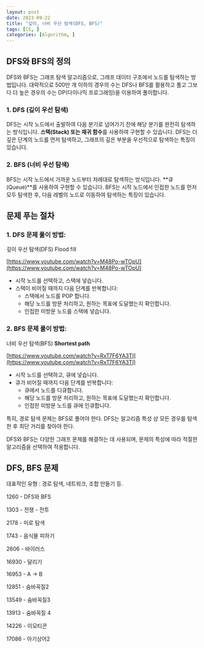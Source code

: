 ```yaml
---
layout: post
date: 2023-09-22
title: "깊이, 너비 우선 탐색(DFS, BFS)"
tags: [CS, ]
categories: [Algorithm, ]
---
```



## DFS와 BFS의 정의


DFS와 BFS는 그래프 탐색 알고리즘으로, 그래프 데이터 구조에서 노드를 탐색하는 방법입니다. 대략적으로 500만 개 이하의 경우의 수는 DFS나 BFS를 활용하고 풀고 그보다 더 높은 경우의 수는 DP(다이나믹 프로그래밍)을 이용하여 풀이합니다.



### 1. DFS (깊이 우선 탐색)


DFS는 시작 노드에서 출발하여 다음 분기로 넘어가기 전에 해당 분기를 완전히 탐색하는 방식입니다. **스택(Stack) 또는 재귀 함수**를 사용하여 구현할 수 있습니다. DFS는 더 깊은 단계의 노드를 먼저 탐색하고, 그래프의 깊은 부분을 우선적으로 탐색하는 특징이 있습니다.



### 2. BFS (너비 우선 탐색)


BFS는 시작 노드에서 가까운 노드부터 차례대로 탐색하는 방식입니다. **큐(Queue)**를 사용하여 구현할 수 있습니다. BFS는 시작 노드에서 인접한 노드를 먼저 모두 탐색한 후, 다음 레벨의 노드로 이동하여 탐색하는 특징이 있습니다.



## 문제 푸는 절차



### 1. DFS 문제 풀이 방법:


깊이 우선 탐색(DFS) Flood fill


[https://www.youtube.com/watch?v=M48Po-wTOpU](https://www.youtube.com/watch?v=M48Po-wTOpU)

- 시작 노드를 선택하고, 스택에 넣습니다.
- 스택이 비어질 때까지 다음 단계를 반복합니다:
	- 스택에서 노드를 POP 합니다.
	- 해당 노드를 방문 처리하고, 원하는 목표에 도달했는지 확인합니다.
	- 인접한 미방문 노드를 스택에 넣습니다.


### 2. BFS 문제 풀이 방법:


너비 우선 탐색(BFS) **Shortest path**


[https://www.youtube.com/watch?v=RxT7F6YA3TI](https://www.youtube.com/watch?v=RxT7F6YA3TI) 

- 시작 노드를 선택하고, 큐에 넣습니다.
- 큐가 비어질 때까지 다음 단계를 반복합니다:
	- 큐에서 노드를 디큐합니다.
	- 해당 노드를 방문 처리하고, 원하는 목표에 도달했는지 확인합니다.
	- 인접한 미방문 노드를 큐에 인큐합니다.

특히, 경로 탐색 문제는 BFS로 풀어야 한다. DFS는 알고리즘 특성 상 모든 경우를 탐색한 후 최단 거리를 찾아야 한다.


DFS와 BFS는 다양한 그래프 문제를 해결하는 데 사용되며, 문제의 특성에 따라 적절한 알고리즘을 선택하여 적용합니다.



## DFS, BFS 문제


대표적인 유형 : 경로 탐색, 네트워크, 조합 만들기 등.


1260 - DFS와 BFS


1303 - 전쟁 - 전투


2178 - 미로 탐색


1743 - 음식물 피하기


2606 - 바이러스


16930 - 달리기


16953 - A → B


12851 - 숨바꼭질2


13549 - 숨바꼭질3


13913 - 숨바꼭질 4


14226 - 이모티콘


17086 - 아기상어2


